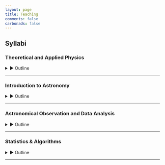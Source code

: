 ```yaml
---
layout: page
title: Teaching
comments: false
carbonads: false
---
```

## Syllabi

### Theoretical and Applied Physics

<details markdown="1">
  <summary markdown="span">▶ Outline</summary>

  Theoretical Physics
  * [Classical physics, lecture series by Prof. V. Balakrishnan](https://www.youtube.com/playlist?list=PL5E4E56893588CBA8)
  * [Quantum physics, lecture series by Prof. V. Balakrishnan](https://www.youtube.com/playlist?list=PL0F530F3BAF8C6FCC)
  * [Mathematical physics, lecture series by Prof. V. Balakrishnan](https://www.youtube.com/playlist?list=PLbMVogVj5nJRhl_6TUGChpnt2Lg0AZvZu)
  * [Stochastic processes, lecture series by Prof. V. Balakrishnan](https://www.youtube.com/playlist?list=PLbMVogVj5nJQo8D9D-D6lMqh4FJbPeE_f)
  * [Nonlinear dynamics, lecture series by Prof. V. Balakrishnan](https://www.youtube.com/playlist?list=PLbMVogVj5nJQKk1E7OUQs_TcW_zQoaO4t)
  * [Nonequilibrium statistical mechanics, lecture series by Prof. V. Balakrishnan](https://www.youtube.com/playlist?list=PLbMVogVj5nJQqNx0ElSk3Ip04Ofg7B22W)
  
  Applied Physics
  * [animations by Vladimir Vaščák](https://www.vascak.cz/?id=1&language=en)
  * [book: Order-of-Magnitude Physics by Sanjoy Mahajan](https://www.inference.org.uk/sanjoy/oom/)
  * [channel: Action Lab](https://www.youtube.com/@TheActionLab/playlists)
  * [channel: Applied Science](https://www.youtube.com/user/bkraz333/playlists)
  * [channel: Engineer Guy](https://www.youtube.com/@engineerguyvideo)
  * [channel: Real Engineering](https://www.youtube.com/@RealEngineering/playlists)
  * [channel: NightHawkInLight](https://www.youtube.com/@Nighthawkinlight/playlists)  
  * [channel: Smarter Everyday](https://www.youtube.com/playlist?list=PLjHf9jaFs8XUXBnlkBAuRkOpUJosxJ0Vx) 
  
</details>

---

### Introduction to Astronomy

<details markdown="1">
  <summary markdown="span">▶ Outline</summary>
 
  * **Overview: Historical Importance and Present-day Relevance**
  * **Thought Experiment: Using Astronomy Knowledge to Survive on a Deserted Island**
    * Celestial Navigation
    * Timekeeping
    * Harvesting Resources in Sync with Cycles and Seasons
  * **Electromagnetic Spectrum**
  * **Interaction of Light and Matter**
    * Light as a Wave and Particle
    * Reflection, Refraction, and Diffraction
    * Absorption and Emission
    * Scattering, Interference, and Polarization
  * **Mapping the Sky**
  * **The Sun**
    * Structure
      * [review: Fine structures in sunspots, 2004](https://www.annualreviews.org/doi/full/10.1146/annurev.astro.42.010803.115226)
    * Composition
      * [review: The chemical composition of the Sun](https://www.annualreviews.org/doi/full/10.1146/annurev.astro.46.060407.145222)
    * References
      * [review: Sun's variable radiation and its relevance for Earth, 1997](https://www.annualreviews.org/doi/full/10.1146/annurev.astro.35.1.33)
      * [review: Solar neutrino problem, 1995](https://www.annualreviews.org/doi/abs/10.1146/annurev.aa.33.090195.002331)
  * **Stars**
    * Color of Stars
    * Spectral Types
      * [review: New spectral types L & T](https://www.annualreviews.org/doi/full/10.1146/annurev.astro.42.053102.134017)
    * Formation and Evolution Models
      * [review: First stars, 2004](https://www.annualreviews.org/doi/full/10.1146/annurev.astro.42.053102.134034)
      * [grids using isochrones](https://github.com/timothydmorton/isochrones)
      * [review: Origin of binary stars, 2002](https://www.annualreviews.org/doi/full/10.1146/annurev.astro.40.060401.093810)
    * Stellar Atmosphere Models
      * [models in ARIADNE](github.com/jvines/astroARIADNE)
    * References
      * [article: Size of the Sun](https://ui.adsabs.harvard.edu/abs/2024arXiv240117105F/abstract) 
      * [review: Theory of star formation, 2007](https://www.annualreviews.org/doi/full/10.1146/annurev.astro.45.051806.110602)
      * [review: Star formation in molecular clouds](https://www.annualreviews.org/doi/full/10.1146/annurev.aa.25.090187.000323)
      * [review: Formation and early evolution of low-mass stars and brown dwarfs](https://www.annualreviews.org/doi/full/10.1146/annurev-astro-081811-125528)
      * [review: Observations of brown dwarfs, 2000](https://www.annualreviews.org/doi/full/10.1146/annurev.astro.38.1.485)
      * [review: Stellar pulsations across HR diagram, 1995](https://www.annualreviews.org/doi/abs/10.1146/annurev.aa.33.090195.000451)
      * [code: star formation simulation](https://sedssastrablog.wordpress.com/2021/10/04/star-formation-simulation-in-python/)
  * **Solar System: In-situ Observations**
    * Mars Curiosity and Perseverance Rovers
    * Juno Mission to Jupiter
    * Cassini Mission to Saturn
    * New Horizon Mission to Pluto
    * Voyager Space Probe Missions to Interstellar Space
    * References
      * [article: Solar system overview](https://science.nasa.gov/solar-system/) 
      * [review: Chaos in the solar system, 2001](https://www.annualreviews.org/doi/full/10.1146/annurev.astro.39.1.581)
      * [review: Kiuper belt, 1995](https://www.annualreviews.org/doi/abs/10.1146/annurev.aa.33.090195.001551)
  * **Earth: Looking Up and Looking Down**
    * Earth Observation: Copernicus Program
    * Living, Breathing World: [Google Earth timelapse](https://earthengine.google.com/timelapse/)
  * **Planets**
    * Structure: Core, Atmosphere
    * Formation: N-body using REBOUND
      * [book chapter: Giant planet formation, 2010](https://ui.adsabs.harvard.edu/abs/2010exop.book..319D/abstract)
      * [article: Theory of planet formation, 2010](https://ui.adsabs.harvard.edu/abs/2010arXiv1012.5281M/abstract)
      * [review: Planet formation, 1993](https://www.annualreviews.org/doi/abs/10.1146/annurev.aa.31.090193.001021)
      * [book: Astrophysics of planet formation, 2013](https://ui.adsabs.harvard.edu/abs/2013apf..book.....A/abstract)
      * [articles: Journal of geophysical research](https://phys.org/journals/journal-of-geophysical-research-planets/)
    * Evolution: Radius, Atmosphere, Orbit
      * [review: Protoplanetary diks and their evolution](https://www.annualreviews.org/doi/full/10.1146/annurev-astro-081710-102548)
  * **Exoplanets**
    * Detection
      * [book: Exoplanet handbook, 2018 (2nd ed.)](https://www.cambridge.org/core/books/exoplanet-handbook/750759E015FDCF469D141F0046198519)
      * [book: Handbook of exoplanets, 2018]([https://link.springer.com/referencework/10.1007/978-3-319-55333-7](http://www.kusastro.kyoto-u.ac.jp/~yamamoto/astro-ph/Handbook.html))
    * Statistics
      * [review: Exoplanet statistics, 2007](https://www.annualreviews.org/doi/full/10.1146/annurev.astro.45.051806.110529)
      * [review: Exoplanet statistics, 2021](https://www.annualreviews.org/doi/full/10.1146/annurev-astro-112420-020055)
      * [review: Occurrence and architecute of exoplanetary systems](https://www.annualreviews.org/doi/full/10.1146/annurev-astro-082214-122246)
    * Surprising Discoveries
      * [article: Planets that shouldn't exist](https://earthlyuniverse.com/10-planets-shouldnt-exist/)
      * [news articles](https://astrobiology.com/extrasolar-planets)
    * Astrobiology
      * [review: SETI, 2001](https://www.annualreviews.org/doi/full/10.1146/annurev.astro.39.1.511)
      * [review: The study of living universe, 2005](https://www.annualreviews.org/doi/full/10.1146/annurev.astro.43.051804.102202)
      * [review: Evolution of a habitable planet, 2003](https://www.annualreviews.org/doi/full/10.1146/annurev.astro.41.071601.170049)
  * **Supernovae, Black Holes, Neutron Stars, White Dwarfs, Pulsars, Magnetars, AGNs, GRBs, FRBs, and Gravitational Waves**
    * [review: Most luminous supernovae](https://www.annualreviews.org/doi/full/10.1146/annurev-astro-081817-051819)
    * [review: Coevolution of galaxies and supermassive black holes](https://www.annualreviews.org/doi/full/10.1146/annurev-astro-081913-035722)
    * [review: Masses, radii, and the equation of state of neutron stars](https://www.annualreviews.org/doi/full/10.1146/annurev-astro-081915-023322)
    * [review: Neutron star merger](https://www.annualreviews.org/doi/full/10.1146/annurev-astro-112420-030742)
    * [review: Cool white dwarfs, 2003](https://www.annualreviews.org/doi/full/10.1146/annurev.astro.41.081401.155117)
    * [review: Unified model of Active Galactic Nuclei](https://www.annualreviews.org/doi/full/10.1146/annurev-astro-082214-122302)
    * [review: Fast Radio Burts: extragalactic enigma](https://www.annualreviews.org/doi/full/10.1146/annurev-astro-091918-104501)
    * [review: Gamma-Ray Burts afterglows, 2000](https://www.annualreviews.org/doi/full/10.1146/annurev.astro.38.1.379)
    * [review: Mergers and gravitational waves](https://www.annualreviews.org/doi/full/10.1146/annurev-astro-081913-040031)
  * **Milky Way**
  * **Galaxy: Structure, Formation, and Evolution**
    * [Simulations using galpy](https://www.galpy.org)
    * [review: The first galaxies](https://www.annualreviews.org/doi/full/10.1146/annurev-astro-081710-102608)
    * [revew: Spirals in galaxies](https://www.annualreviews.org/doi/full/10.1146/annurev-astro-052920-104505)
    * [review: Theoretical challenges in galaxy formation](https://www.annualreviews.org/doi/full/10.1146/annurev-astro-081913-040019)
    * [review: Galaxies in the first billion years after the big bang](https://www.annualreviews.org/doi/full/10.1146/annurev-astro-081915-023417)
    * [review: Strong lensing by galaxies](https://www.annualreviews.org/doi/full/10.1146/annurev-astro-081309-130924)
  * **Cosmology**
    * Structure: Flat, Curved, Open, or Closed?
    * Composition: Matter, Dark Matter, Dark Energy
      * [review: Dark matter searchers](https://www.annualreviews.org/doi/full/10.1146/annurev-astro-081710-102528)
      * [review: Dark energy and the accelerating universe](https://www.annualreviews.org/doi/full/10.1146/annurev.astro.46.060407.145243)
      * [review: Cosmological tests of gravity](https://www.annualreviews.org/doi/full/10.1146/annurev-astro-091918-104423)
    * Formation: Cosmic Microwave Radiation and the Big Bang
    * Evolution: Hubble's Experiment and the Expanding Universe
      * [review: The Hubble constant](https://www.annualreviews.org/doi/full/10.1146/annurev-astro-082708-101829)
      * [review: Seeing Cosmology](https://www.annualreviews.org/doi/full/10.1146/annurev-astro-081811-125526)
  
  References  
  * [lecture series: Cosmic origins of elements](https://www.youtube.com/playlist?list=PLUl4u3cNGP62In5JXH39ct5JtXja3VGJJ)
  * [Jason Kendall's Intro to Astronomy course](https://www.youtube.com/playlist?list=PLyu4Fovbph6fl0UGSo3aLqHCmBIYkiqzq)
  * [animations](https://zingale.github.io/astro_animations/)
  
  General references  
  * [lecture notes by Mitch Richmond](http://spiff.rit.edu/classes/)
  * [lecture series by Richard Wolfson](https://www.youtube.com/playlist?list=PLjBulz4rXhBqVCbXn1_kmctiJ_WM-fjcP)
  * [Science Talks @ Google](https://www.youtube.com/playlist?list=PLGGpadyh0wS4PYU_a49xcnKG_BRoKrXRf)
  * [Annual review of A&A](https://www.annualreviews.org/journal/astro)
  * [Publications of the Astronomical Society of the Pacific](https://iopscience.iop.org/journal/1538-3873)
  * [review: Best practices in Astronomy education](https://www.annualreviews.org/doi/full/10.1146/annurev-astro-032620-021943)
  * [book: Astronomy education](https://iopscience.iop.org/book/edit/978-0-7503-1719-1)
  * [channel: CrashCourse Astronomy](https://www.youtube.com/playlist?list=PL8dPuuaLjXtPAJr1ysd5yGIyiSFuh0mIL)
  * [channel: SciShow Space](https://www.youtube.com/playlist?list=PLsaZOTCFB3C7L9GfMwoPYj1hU2I0LhpfN)
  * [channel: Dr. Becky](https://www.youtube.com/@DrBecky/playlists)
  * [channel: Brian Keating](https://www.youtube.com/@DrBrianKeating/playlists)
  * [channel: Fraiser Cain](https://www.youtube.com/@frasercain/playlists)
  * [channel: Cool Worlds](https://www.youtube.com/@CoolWorldsLab/playlists)
  * [channel: NASA Sagan Summer Workshop](https://www.youtube.com/@SaganSummerWorkshop/playlists)

  Miscellaneous readings  
  * [Astronomical reach of fundamental physics by Burrows & Ostriker](https://www.pnas.org/doi/full/10.1073/pnas.1318003111)
  * [What made Apollo a success by George Low](https://ntrs.nasa.gov/api/citations/19720005243/downloads/19720005243.pdf)

  Tools  
  * [stellarium](https://stellarium.org/)
  * [Aladin lite](https://aladin.cds.unistra.fr/AladinLite/)
  * [Universe sandbox](https://universesandbox.com/)
  * [Gaia sky](https://zah.uni-heidelberg.de/gaia/outreach/gaiasky)
  * [Google sky, Moon, Mars](https://www.google.com/sky/)
  * [wolfram alpha](https://www.wolframalpha.com/examples/science-and-technology/physics/astrophysics)

</details>

---

### Astronomical Observation and Data Analysis

<details markdown="1">
  <summary markdown="span">▶ Outline</summary>
 
 * **Atmospheric Windows: In which wavelengths best to observe what target?**
   * Blackbody Radiation
   * Earth's Atmosphere
 * **Science Goals: What and Why to observe**
 * **Planning: How to observe the target**
   * Ground-based and Space-based Observations
   * Observing Constraints
     * Where is it? Coordinates
     * Is it observable tonight? Rising and Setting Times
     * North and South Hemisphere
     * Weather: Cloud, Humidity, Turbulence
     * Moon
     * Satellites Trails
   * Signal-to-Noise
     * Exposure Time
     * Filters
 * **Engineering: Science vs Cost**
   * Telescope Design and Operation
     * Tracking and Auto-guiding
   * Instrumentation
     * From Analog to Digital: Photographic Plates and CCD
     * Pixel Sensitivity
     * Pixel Scale
     * Field-of-View
     * Total Telescope-Instrument Throughput
 * **Data Reduction with Astropy**
   * Dark Current: Dark Frame Subtraction
   * Flat Field: Flat Frame Division
   * Background Subtraction
   * Bad/Hot Pixels
   * Image alignment/[registration](https://github.com/keflavich/image_registration)
 * **Plate-solving with Astrometry.net**
 * **World Coordinate System (WCS)**
 * **Photometry** with Photutils
   * Aperture Photometry
     * Optimizing Aperture Size and Shape
   * PSF Photometry
   * Treatment of Outliers
     * Weather: Cloud, Humidity, Turbulence
     * Everything Else Unaccounted for (Systematics)
     * Saturation
     * Cosmic Rays
 * **Barycentric Time Correction (MJD to BJD Conversion)**
   * Light Travel Time Delay
 * **Transit Modeling**
   * Basic Model
     * using [Pytransit](https://pytransit.readthedocs.io/en/latest/)
     * using [Starry](https://starry.readthedocs.io/en/latest/?badge=latest)
   * Parameterization
     * Transforms
     * Quadratic Limb Darkening: u1, u2 -> q1, q2 (Kipping+2016)
     * Impact Parameter and Rp/Rs (Espinosa+2018)
     * Stellar Density
 * **Period Search, Periodogram**
   * [Box Least Squares](https://docs.astropy.org/en/stable/timeseries/bls.html)
   * [Transit Least Squares](https://github.com/hippke/tls)
   * [Lomb Scargle periodogram](https://docs.astropy.org/en/stable/api/astropy.timeseries.LombScargle.html)
   * [Generalized Lomb-Scargle](https://github.com/mzechmeister/GLS)
 * **Spectroscopy**
   * using [specutils](https://specutils.readthedocs.io/en/stable/)
   * Cross-correlation
 * **RV Modeling**
   * Basic Model
   * Parameterization
 * **Joint RV+Transit Modeling**
 * Python Basics
      * using [numpy](https://numpy.org/numpy-tutorials/)
      * using jupyter notebook/lab/google colab
    * Version Control with Git and GitHub
    * Reproducible research
      * using [showyourwork](https://show-your.work/en/latest/)
      * [Authorea: paper of the future](https://www.authorea.com/users/23/articles/8762-the-paper-of-the-future)
      * [Python packaging guide](https://packaging-guide.openastronomy.org/en/latest/)
        
 References 
 * [Open datasets](https://github.com/jonathansick/awesome-astronomy?tab=readme-ov-file#datasets)
 * [lab demo: Optics](https://www.youtube.com/playlist?list=PL4E7FAAD67B171EBC)
 * [lecture series: Astronomical Techniques by Chris Mihos](http://burro.case.edu/Academics/Astr306/)
 * [database: NASA exoplanet archive](https://exoplanetarchive.ipac.caltech.edu/)
 * [book: Experimental astrophysics](https://iopscience.iop.org/book/mono/978-0-7503-3119-7.pdf)
 * [review: Reference frames in Astronomy, 1999](https://www.annualreviews.org/doi/full/10.1146/annurev.astro.37.1.97)
 * [Astropy's CCD guide](https://www.astropy.org/ccd-reduction-and-photometry-guide/v/dev/notebooks/00-00-Preface.html)
 * [Jason Kendall's course](https://youtube.com/playlist?list=PLyu4Fovbph6cKjOO7vj97V7J6_2PA2FY-&si=DHze01nTDk-rMfHU)
 * [Growth Astronomy School](https://www.youtube.com/playlist?list=PLuTcC-SLS5wofH1ET2ThCR4gsbHpJ-D_c)
 * [review: Standard photometric systems](https://www.annualreviews.org/doi/full/10.1146/annurev.astro.41.082801.100251)
 * [review: Digital image reconstruction](https://www.annualreviews.org/doi/full/10.1146/annurev.astro.43.112904.104850)
 * [book: Numerical Python in A&A, Springer](https://www.google.co.jp/books/edition/Numerical_Python_in_Astronomy_and_Astrop/D4k4EAAAQBAJ?hl)
 * [lecture series: Introduction to Computer Science & Programming with Python](https://www.youtube.com/playlist?list=PLUl4u3cNGP63WbdFxL8giv4yhgdMGaZNA) 

 </details>

---

### Statistics & Algorithms

<details markdown="1">
  <summary markdown="span">▶ Outline</summary>
  
  * **Statistics**
    * [book](https://theoryandpractice.org/stats-ds-book/intro.html)
    * [lecture](https://ucsd-css2.github.io/ucsd-css2-website/lectures/01-intro.html)
  * **Linear Algebra**
    * [coursebook by neuromatch](https://compneuro.neuromatch.io/tutorials/W0D3_LinearAlgebra/chapter_title.html#)
    * [channel: 3b1b](https://www.youtube.com/playlist?list=PLZHQObOWTQDPD3MizzM2xVFitgF8hE_ab)  
  * **Probability Distributions**
    * using [scipy.stats](https://docs.scipy.org/doc/scipy/reference/stats.html) 
    * [book: astroML](https://www.astroml.org/astroML-notebooks/chapter3/astroml_chapter3_Descriptive_Statistics.html)
  * **Analytical methods**
    * using [wolfram alpha](https://www.wolframalpha.com/examples/mathematics)
    * using [sympy](https://www.sympy.org/en/index.html)
  * **Bayesian vs Frequentist Statistics**
    * [blog](https://jakevdp.github.io/blog/2014/03/11/frequentism-and-bayesianism-a-practical-intro/) 
  * **Fitting Models to Data**
    * [coursebook by neuromatch](https://compneuro.neuromatch.io/tutorials/W1D2_ModelFitting/student/W1D2_Tutorial1.html)
    * [notebooks](https://github.com/ixkael/Prob-tools/tree/master/notebooks)
  * **Optimization**
    * using [scipy.optimize](https://docs.scipy.org/doc/scipy/reference/optimize.html)
    * using [jax](https://jax.exoplanet.codes/en/latest/tutorials/)
  * **Monte Carlo Methods**
    * Likelihood, Prior, Posterior 
    * Propagation of Uncertainties
    * Metropolis-Hastings MCMC from [scratch](https://github.com/fbartolic/fitting_model_to_data/blob/master/fitting_model_to_data.ipynb)
    * affine-invariant MCMMC using [emcee](https://emcee.readthedocs.io/en/stable/)
    * Nested Sampling
      * using [dynesty](https://dynesty.readthedocs.io/en/stable/)
      * using [ultranest](https://johannesbuchner.github.io/UltraNest/index.html)
    * Hamiltonian Monte Carlo
    * Gibbs Sampling
    * No-U-Turn Sampler
    * Parallel Tampering
    * Sampling methods [demo](https://chi-feng.github.io/mcmc-demo/app.html)
    * Convergence Tests
    * Autocorrelation
    * Evidence
    * Model comparison
  * **Reporting MCMC Results**
    * [article](https://pkgw.github.io/mcmc-reporting/)
    * Posteriors vs Point Estimates
    * Percentiles
  * **Visualization**
    * using [arviz](https://python.arviz.org/en/stable/examples/index.html)
    * [paper](https://ui.adsabs.harvard.edu/abs/2017arXiv170901449G/abstract)
    * [blog: information is beautiful](https://www.informationisbeautifulawards.com/showcase)
    * picking colors using [color brewer](https://colorbrewer2.org/#type=sequential&scheme=BuGn&n=3)
  * **Gaussian Process Regression**
    * [review: GP regression for astronomical time-series](https://github.com/dfm/araa-gps/tree/main)
    * [tinygp](https://tinygp.readthedocs.io/en/stable/tutorials/intro.html)
  * **Hierarchical Modeling**
    * using [pymc](https://www.pymc.io/projects/examples/en/latest/gallery.html) 
  * **Machine Learning**
    * using [astroml](https://www.astroml.org)
    * Neural Networks
      * [coursebook by neuromatch]()
      * [channel: welch labs](https://www.youtube.com/playlist?list=PLiaHhY2iBX9ihLasvE8BKnS2Xg8AhY6iV)
      * [channel: Andrej Karpathy](https://www.youtube.com/playlist?list=PLAqhIrjkxbuWI23v9cThsA9GvCAUhRvKZ)
      * [channel: 3b1b](https://www.youtube.com/playlist?list=PLZHQObOWTQDNU6R1_67000Dx_ZCJB-3pi)
    * Deep Learning
      * [coursebook by neuromatch](https://deeplearning.neuromatch.io/tutorials/intro.html)  
  * **Miscellaneous**
    * [Art of Code by Dylan Beattie](https://www.youtube.com/watch?v=6avJHaC3C2U)
    * [Imaginary numbers](https://www.youtube.com/playlist?list=PLiaHhY2iBX9g6KIvZ_703G3KJXapKkNaF)
    * [Mandelbrot](https://math.hws.edu/eck/js/mandelbrot/java/MandelbrotSettings/index.html)
    * Conway's Game of Life using [seagull](https://github.com/ljvmiranda921/seagull)
    * Calculus
      * [lecture: Dennis Davis](https://www.youtube.com/watch?v=MO-AExWdl4Q)
      * [channel: 3b1b](https://www.youtube.com/playlist?list=PLZHQObOWTQDMsr9K-rj53DwVRMYO3t5Yr)
      * [Differential Equations](https://www.youtube.com/playlist?list=PLZHQObOWTQDNPOjrT6KVlfJuKtYTftqH6)
  
  References
  * [lecture series: Statistics & Machine Learning in Astronomy](https://www.youtube.com/playlist?list=PLo4wAAMJnA1wDQ2ZmTJCaBYdrXqBWUwT5)
  * [lecture series: Fundamentals of statistics](https://www.youtube.com/playlist?list=PLUl4u3cNGP61ATaGTFcSp7bhogloD2wHP)
  * [lecture series: Introduction to probability](https://www.youtube.com/playlist?list=PLUl4u3cNGP60hI9ATjSFgLZpbNJ7myAg6)
  * [lecture series: Stochastic processes](https://www.youtube.com/playlist?list=PLbMVogVj5nJQo8D9D-D6lMqh4FJbPeE_f)
  * [lecture notes: Astrostatistics](https://github.com/dgerosa/astrostatistics_bicocca_2024)
  * [review: MCMC methods for Bayesian data analysis in Astronomy](https://www.annualreviews.org/doi/full/10.1146/annurev-astro-082214-122339)  
  * [lecture series: Metaprogramming](https://www.youtube.com/playlist?list=PLyzOVJj3bHQuloKGG59rS43e29ro7I57J)
  * [lecture series: Mathematical methods](https://www.youtube.com/playlist?list=PL4KQU9aLBWgIKYhsebzc-OorDCj_islzp)
  * [channel: IT & networking fundamentals](https://www.youtube.com/@PowerCertAnimatedVideos/playlists)
  * [lecture series: missing semester in CS](https://www.youtube.com/@MissingSemester/playlists)
  
</details>

---
